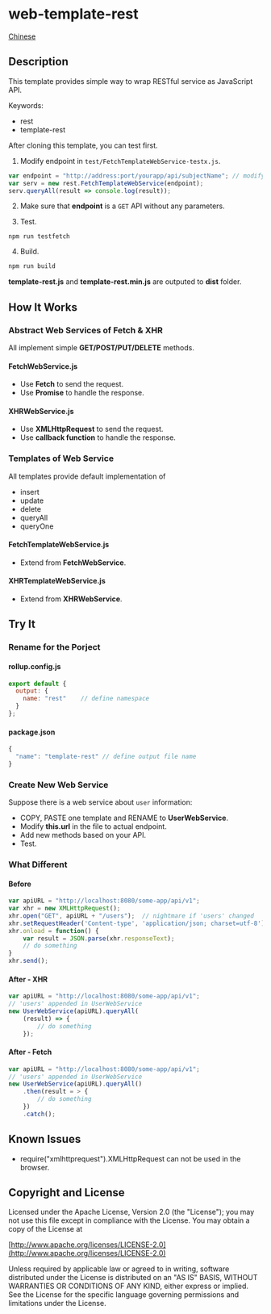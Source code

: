 web-template-rest
===
[Chinese](README_TW.md)

## Description

This template provides simple way to wrap RESTful service as JavaScript API.

Keywords:
* rest
* template-rest

After cloning this template, you can test first.

1. Modify endpoint in `test/FetchTemplateWebService-testx.js`.
```js
var endpoint = "http://address:port/yourapp/api/subjectName"; // modify here
var serv = new rest.FetchTemplateWebService(endpoint);
serv.queryAll(result => console.log(result));
```

2. Make sure that __endpoint__ is a `GET` API without any parameters.

3. Test.
```
npm run testfetch
```

4. Build.
```js
npm run build
```
__template-rest.js__ and __template-rest.min.js__ are outputed  to __dist__ folder.

## How It Works
### Abstract Web Services of Fetch & XHR
All implement simple __GET/POST/PUT/DELETE__ methods.

#### FetchWebService.js
* Use __Fetch__ to send the request.
* Use __Promise__  to handle the response.

#### XHRWebService.js
* Use __XMLHttpRequest__ to send the request.
* Use __callback function__ to handle the response.


### Templates of Web Service
All templates provide default implementation of
* insert
* update
* delete
* queryAll
* queryOne

#### FetchTemplateWebService.js
* Extend from __FetchWebService__.

#### XHRTemplateWebService.js
* Extend from __XHRWebService__.


## Try It

### Rename for the Porject
#### rollup.config.js
```js
export default {
  output: {
    name: "rest"    // define namespace
  }
};
```
#### package.json
```js
{
  "name": "template-rest" // define output file name
}
```

### Create New Web Service
Suppose there is a web service about `user` information:
* COPY, PASTE one template and RENAME to __UserWebService__.
* Modify __this.url__ in the file to actual endpoint.
* Add new methods based on your API.
* Test.

### What Different
#### Before
```js
var apiURL = "http://localhost:8080/some-app/api/v1";
var xhr = new XMLHttpRequest();
xhr.open("GET", apiURL + "/users");  // nightmare if 'users' changed
xhr.setRequestHeader('Content-type', 'application/json; charset=utf-8');
xhr.onload = function() {
    var result = JSON.parse(xhr.responseText);
    // do something
}
xhr.send();
```
#### After - XHR
```js
var apiURL = "http://localhost:8080/some-app/api/v1";
// 'users' appended in UserWebService
new UserWebService(apiURL).queryAll(
    (result) => {
        // do something
    });
```
#### After - Fetch
```js
var apiURL = "http://localhost:8080/some-app/api/v1";
// 'users' appended in UserWebService
new UserWebService(apiURL).queryAll()
    .then(result = > {
        // do something
    })
    .catch();
```

## Known Issues
* require("xmlhttprequest").XMLHttpRequest can not be used in the browser.

## Copyright and License

Licensed under the Apache License, Version 2.0 (the "License");
you may not use this file except in compliance with the License.
You may obtain a copy of the License at

[http://www.apache.org/licenses/LICENSE-2.0](http://www.apache.org/licenses/LICENSE-2.0)

Unless required by applicable law or agreed to in writing, software
distributed under the License is distributed on an "AS IS" BASIS,
WITHOUT WARRANTIES OR CONDITIONS OF ANY KIND, either express or implied.
See the License for the specific language governing permissions and
limitations under the License.
